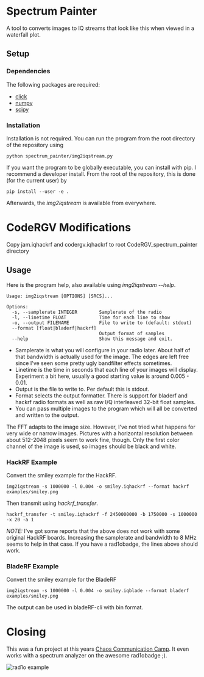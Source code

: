 # Spectrum Painter

A tool to converts images to IQ streams that look like this when viewed in a waterfall plot.

## Setup

### Dependencies

The following packages are required:

 * [click](http://click.pocoo.org)
 * [numpy](http://www.numpy.org/)
 * [scipy](http://www.scipy.org/)
 
### Installation

Installation is not required. You can run the program from the root directory of the repository using

```
python spectrum_painter/img2iqstream.py
```

If you want the program to be globally executable, you can install with pip. I recommend a developer install. From the root of the repository, this is done (for the current user) by

```
pip install --user -e .
```

Afterwards, the _img2iqstream_ is available from everywhere.

# CodeRGV Modifications
Copy jam.iqhackrf and codergv.iqhackrf to root CodeRGV_spectrum_painter directory

## Usage

Here is the program help, also available using _img2iqstream --help_.

```
Usage: img2iqstream [OPTIONS] [SRCS]...

Options:
  -s, --samplerate INTEGER        Samplerate of the radio
  -l, --linetime FLOAT            Time for each line to show
  -o, --output FILENAME           File to write to (default: stdout)
  --format [float|bladerf|hackrf]
                                  Output format of samples
  --help                          Show this message and exit.
```

 * Samplerate is what you will configure in your radio later. About half of that bandwidth is actually used for the image. The edges are left free since I've seen some pretty ugly bandfilter effects sometimes.
 * Linetime is the time in seconds that each line of your images will display. Experiment a bit here, usually a good starting value is around 0.005 - 0.01.
 * Output is the file to write to. Per default this is stdout.
 * Format selects the output formatter. There is support for bladerf and hackrf radio formats as well as raw I/Q interleaved 32-bit float samples.
 * You can pass multiple images to the program which will all be converted and written to the output.

The FFT adapts to the image size. However, I've not tried what happens for very wide or narrow images. Pictures with a horizontal resolution between about 512-2048 pixels seem to work fine, though. Only the first color channel of the image is used, so images should be black and white. 

### HackRF Example

Convert the smiley example for the HackRF.

```
img2iqstream -s 1000000 -l 0.004 -o smiley.iqhackrf --format hackrf examples/smiley.png
```

Then transmit using _hackrf_transfer_.

```
hackrf_transfer -t smiley.iqhackrf -f 2450000000 -b 1750000 -s 1000000 -x 20 -a 1
```

*NOTE:* I've got some reports that the above does not work with some original HackRF boards. Increasing the samplerate and bandwidth to 8 MHz seems to help in that case. If you have a rad1obadge, the lines above should work.

### BladeRF Example

Convert the smiley example for the BladeRF

```
img2iqstream -s 1000000 -l 0.004 -o smiley.iqblade --format bladerf examples/smiley.png
```

The output can be used in bladeRF-cli with bin format.

# Closing

This was a fun project at this years [Chaos Communication Camp](https://events.ccc.de/camp/2015/wiki/Main_Page). It even works with a spectrum analyzer on the awesome rad1obadge ;).

![rad1o example](doc/rad1o.jpg)
